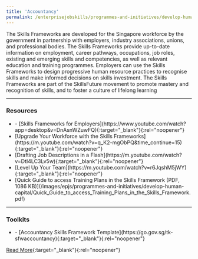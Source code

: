 ```yaml
---
title: 'Accountancy'
permalink: /enterprisejobskills/programmes-and-initiatives/develop-human-capital/accountancy/
---
```


The Skills Frameworks are developed for the Singapore workforce by the government in partnership with employers, industry associations, unions, and professional bodies. The Skills Frameworks provide up-to-date information on employment, career pathways, occupations, job roles, existing and emerging skills and competencies, as well as relevant education and training programmes. Employers can use the Skills Frameworks to design progressive human resource practices to recognise skills and make informed decisions on skills investment. The Skills Frameworks are part of the SkillsFuture movement to promote mastery and recognition of skills, and to foster a culture of lifelong learning

---

### Resources

<ul><li>- [Skills Frameworks for Employers](https://www.youtube.com/watch?app=desktop&v=DnAsnWZuwFQ){:target="_blank"}{:rel="noopener"}</li><li>[Upgrade Your Workforce with the Skills Frameworks](https://m.youtube.com/watch?v=q_K2-mgObPQ&time_continue=15){:target="_blank"}{:rel="noopener"}</li><li>[Drafting Job Descriptions in a Flash](https://m.youtube.com/watch?v=DtI4LC3Lv5w){:target="_blank"}{:rel="noopener"}</li><li>[Level Up Your Team](https://m.youtube.com/watch?v=r6JqshM5jWY){:target="_blank"}{:rel="noopener"}</li><li>[Quick Guide to access Training Plans in the Skills Framework (PDF, 1086 KB)](/images/epjs/programmes-and-initiatives/develop-human-capital/Quick_Guide_to_access_Training_Plans_in_the_Skills_Framework.pdf)</li></ul>

---

### Toolkits

<ul><li>- [Accountancy Skills Framework Template](https://go.gov.sg/tk-sfwaccountancy){:target="_blank"}{:rel="noopener"}</li></ul>

[Read More](https://www.skillsfuture.gov.sg/skills-framework/accountancy){:target="_blank"}{:rel="noopener"}

